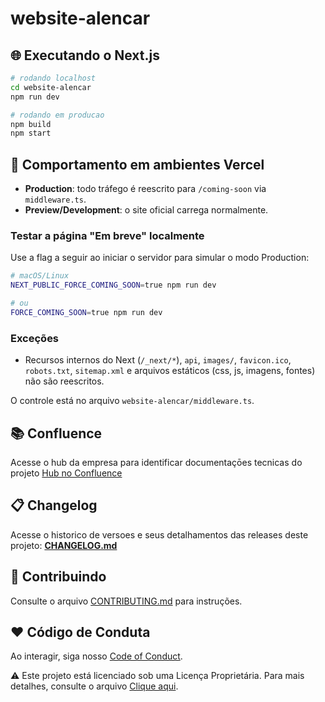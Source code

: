 # website-alencar

## 🌐 Executando o Next.js
```bash
# rodando localhost 
cd website-alencar 
npm run dev

# rodando em producao 
npm build 
npm start
```

## 🚀 Comportamento em ambientes Vercel
- **Production**: todo tráfego é reescrito para `/coming-soon` via `middleware.ts`.
- **Preview/Development**: o site oficial carrega normalmente.

### Testar a página "Em breve" localmente
Use a flag a seguir ao iniciar o servidor para simular o modo Production:
```bash
# macOS/Linux
NEXT_PUBLIC_FORCE_COMING_SOON=true npm run dev

# ou
FORCE_COMING_SOON=true npm run dev
```

### Exceções
- Recursos internos do Next (`/_next/*`), `api`, `images/`, `favicon.ico`, `robots.txt`, `sitemap.xml` e arquivos estáticos (css, js, imagens, fontes) não são reescritos.

O controle está no arquivo `website-alencar/middleware.ts`.

## 📚 Confluence  
Acesse o hub da empresa para identificar documentaçōes tecnicas do projeto [Hub no Confluence](https://alencar-consultorias.atlassian.net/wiki/company-hub)

## 📋 Changelog
Acesse o historico de versoes e seus detalhamentos das releases deste projeto: **[CHANGELOG.md](CHANGELOG.md)**

## 🚩 Contribuindo
Consulte o arquivo [CONTRIBUTING.md](CONTRIBUTING.md) para instruções.

## ❤️ Código de Conduta
Ao interagir, siga nosso [Code of Conduct](CODE_OF_CONDUCT.md).

⚠️ Este projeto está licenciado sob uma Licença Proprietária. Para mais detalhes, consulte o arquivo [Clique aqui](LICENSE.txt).
